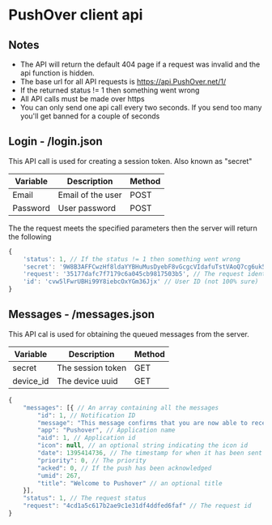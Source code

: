 PushOver client api
=====

## Notes
* The API will return the default 404 page if a request was invalid and the api function is hidden. 
* The base url for all API requests is https://api.PushOver.net/1/
* If the returned status != 1 then something went wrong
* All API calls must be made over https
* You can only send one api call every two seconds. If you send too many you'll get banned for a couple of seconds

## Login - /login.json

This API call is used for creating a session token. Also known as "secret"

| Variable | Description       | Method |
|----------|-------------------|--------|
| Email    | Email of the user | POST   |
| Password | User password     | POST   |

The the request meets the specified parameters then the server will return the following

```js
{
    'status': 1, // If the status != 1 then something went wrong
    'secret': '9W8B3AFFCwzHf8ldaYYBHuMusDyebF8vGcgcVIdafuTstVAoQ7cg6uk5P3y9', // The session token
    'request': '35177dafc7f7179c6a045cb9817503b5', // The request identifier
    'id': 'cvw5lFwrUBHi99Y8iebcOxYGm36Jjx' // User ID (not 100% sure)
}
```

## Messages - /messages.json

This API cal is used for obtaining the queued messages from the server.

| Variable  | Description       | Method |
|-----------|-------------------|--------|
| secret    | The session token | GET    |
| device_id | The device uuid   | GET    |

```js
{
    "messages": [{ // An array containing all the messages
        "id": 1, // Notification ID 
        "message": "This message confirms that you are now able to receive messages on this device (curltest).\n\nVisit https://pushover.net/apps to view apps, plugins, and services to use with your account, or https://pushover.net/api to get started with our API.", // The message
        "app": "Pushover", // Application name
        "aid": 1, // Application id
        "icon": null, // an optional string indicating the icon id
        "date": 1395414736, // The timestamp for when it has been sent
        "priority": 0, // The priority
        "acked": 0, // If the push has been acknowledged
        "umid": 267,
        "title": "Welcome to Pushover" // an optional title
    }],
    "status": 1, // The request status
    "request": "4cd1a5c617b2ae9c1e31df4ddfed6faf" // The request id
}
```
